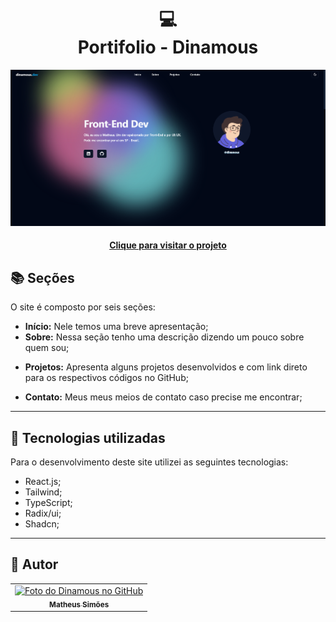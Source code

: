 <h1 align="center">
  💻<br>Portifolio - Dinamous
</h1>

![Resultado final do projeto](src/assets/preview.png)

<h4 align="center"><a href="dinamousdev.vercel.app">Clique para visitar o projeto</a></h4>

## 📚 Seções

O site é composto por seis seções:

- **Início:** Nele temos uma breve apresentação;
- **Sobre:** Nessa seção tenho uma descrição dizendo um pouco sobre quem sou;
<!-- - **Experiências:** Abordo algumas empresas da qual prestei meus serviços na área de desenvolvimento e design; -->
- **Projetos:** Apresenta alguns projetos desenvolvidos e com link direto para os respectivos códigos no GitHub;
<!-- - **Serviços:** Exibe através de cards os diferentes serviços em que possuo conhecimentos; -->
<!-- - **Conhecimentos:** Nele apresentamos meus conhecimentos em algumas linguagens como o foco no front-end; -->
- **Contato:** Meus meus meios de contato caso precise me encontrar;
---

## 💼 Tecnologias utilizadas

Para o desenvolvimento deste site utilizei as seguintes tecnologias:

- React.js;
- Tailwind;
- TypeScript;
- Radix/ui;
- Shadcn;

---

<h2>👾 Autor</h2>

<table>
  <tr>
    <td align="center">
      <a href="https://github.com/dinamous">
        <img src="https://github.com/dinamous.png" width="100px;" alt="Foto do Dinamous no GitHub"/><br>
        <sub>
          <b>Matheus Simões</b>
        </sub>
      </a>
    </td>
  </tr>
</table>